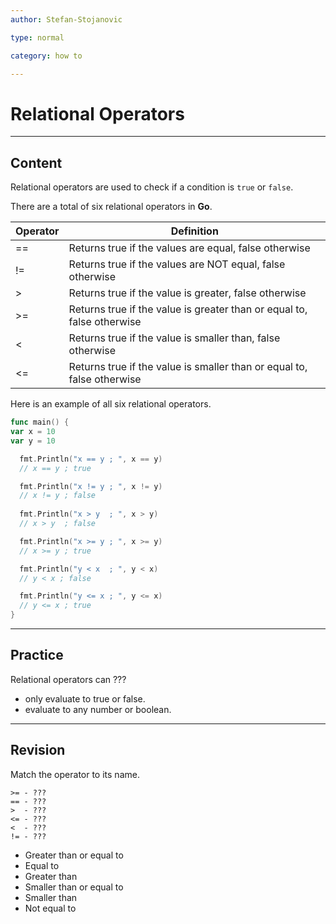 ```yaml
---
author: Stefan-Stojanovic

type: normal

category: how to

---
```


# Relational Operators

---
## Content

Relational operators are used to check if a condition is `true` or `false`.

There are a total of six relational operators in **Go**.

| Operator | Definition                                                             |
|----------|------------------------------------------------------------------------|
| ==       | Returns true if the values are equal, false otherwise                  |
| !=       | Returns true if the values are NOT equal, false otherwise              |
| >        | Returns true if the value is greater, false otherwise                  |
| >=       | Returns true if the value is greater than or equal to, false otherwise |
| <        | Returns true if the value is smaller than, false otherwise             |
| <=       | Returns true if the value is smaller than or equal to, false otherwise |

Here is an example of all six relational operators.
```go
func main() {
var x = 10
var y = 10

  fmt.Println("x == y ; ", x == y)  
  // x == y ; true

  fmt.Println("x != y ; ", x != y)  
  // x != y ; false
  
  fmt.Println("x > y  ; ", x > y)  
  // x > y  ; false

  fmt.Println("x >= y ; ", x >= y)  
  // x >= y ; true

  fmt.Println("y < x  ; ", y < x)
  // y < x ; false

  fmt.Println("y <= x ; ", y <= x) 
  // y <= x ; true
}
```

---
## Practice

Relational operators can ???

- only evaluate to true or false.
- evaluate to any number or boolean.

---
## Revision

Match the operator to its name.

```plain-text
>= - ???
== - ???
>  - ???
<= - ???
<  - ???
!= - ???
```

- Greater than or equal to
- Equal to
- Greater than
- Smaller than or equal to
- Smaller than
- Not equal to